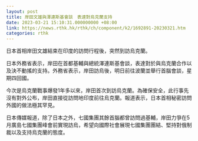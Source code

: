 ```yaml
---
layout: post
title: 岸田文雄與澤連斯基會談　表達對烏克蘭支持
date: 2023-03-21 15:10:31.000000000 +08:00
link: https://news.rthk.hk/rthk/ch/component/k2/1692891-20230321.htm
categories: rthk
---
```


日本首相岸田文雄結束在印度的訪問行程後，突然到訪烏克蘭。

日本外務省表示，岸田在首都基輔與總統澤連斯基會談，表達對於與烏克蘭合作以及決不動搖的支持。外務省表示，岸田訪烏後，明日前往波蘭並舉行首腦會談，星期四回國。

今次是烏克蘭戰事爆發1年多以來，岸田首次到訪烏克蘭。為確保安全，此行事先沒有對外公布，岸田直接從訪問地印度前往烏克蘭。報道表示，日本首相秘密訪問外國的做法極其罕見。

日本傳媒報道，除了日本之外，七國集團其餘首腦都曾訪問過基輔，岸田力爭在5月廣島七國集團峰會前實現訪烏，希望向國際社會展現七國集團團結、堅持對俄制裁以及支持烏克蘭的態度。
